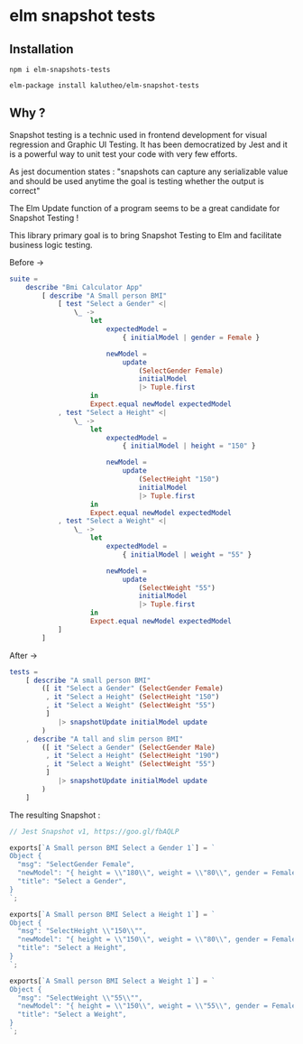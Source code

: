 # elm snapshot tests

## Installation

`npm i elm-snapshots-tests`

`elm-package install kalutheo/elm-snapshot-tests`

## Why ?

Snapshot testing is a technic used in frontend development for visual regression and Graphic UI Testing. It has been democratized by Jest and it is a powerful way to unit test your code with very few efforts.

As jest documention states : "snapshots can capture any serializable value and should be used anytime the goal is testing whether the output is correct"

The Elm Update function of a program seems to be a great candidate for Snapshot Testing !

This library primary goal is to bring Snapshot Testing to Elm and facilitate business logic testing.

Before ->

```elm
suite =
    describe "Bmi Calculator App"
        [ describe "A Small person BMI"
            [ test "Select a Gender" <|
                \_ ->
                    let
                        expectedModel =
                            { initialModel | gender = Female }

                        newModel =
                            update
                                (SelectGender Female)
                                initialModel
                                |> Tuple.first
                    in
                    Expect.equal newModel expectedModel
            , test "Select a Height" <|
                \_ ->
                    let
                        expectedModel =
                            { initialModel | height = "150" }

                        newModel =
                            update
                                (SelectHeight "150")
                                initialModel
                                |> Tuple.first
                    in
                    Expect.equal newModel expectedModel
            , test "Select a Weight" <|
                \_ ->
                    let
                        expectedModel =
                            { initialModel | weight = "55" }

                        newModel =
                            update
                                (SelectWeight "55")
                                initialModel
                                |> Tuple.first
                    in
                    Expect.equal newModel expectedModel
            ]
        ]
```

After ->

```elm
tests =
    [ describe "A small person BMI"
        ([ it "Select a Gender" (SelectGender Female)
         , it "Select a Height" (SelectHeight "150")
         , it "Select a Weight" (SelectWeight "55")
         ]
            |> snapshotUpdate initialModel update
        )
    , describe "A tall and slim person BMI"
        ([ it "Select a Gender" (SelectGender Male)
         , it "Select a Height" (SelectHeight "190")
         , it "Select a Weight" (SelectWeight "55")
         ]
            |> snapshotUpdate initialModel update
        )
    ]
```

The resulting Snapshot :

```javascript
// Jest Snapshot v1, https://goo.gl/fbAQLP

exports[`A Small person BMI Select a Gender 1`] = `
Object {
  "msg": "SelectGender Female",
  "newModel": "{ height = \\"180\\", weight = \\"80\\", gender = Female }",
  "title": "Select a Gender",
}
`;

exports[`A Small person BMI Select a Height 1`] = `
Object {
  "msg": "SelectHeight \\"150\\"",
  "newModel": "{ height = \\"150\\", weight = \\"80\\", gender = Female }",
  "title": "Select a Height",
}
`;

exports[`A Small person BMI Select a Weight 1`] = `
Object {
  "msg": "SelectWeight \\"55\\"",
  "newModel": "{ height = \\"150\\", weight = \\"55\\", gender = Female }",
  "title": "Select a Weight",
}
`;
```
